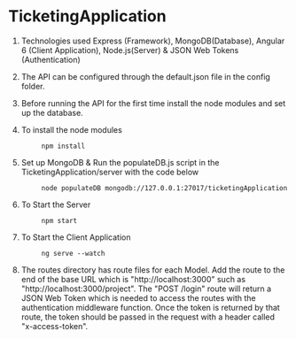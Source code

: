 # TicketingApplication


1. Technologies used
  Express (Framework),
  MongoDB(Database),
  Angular 6 (Client Application),
  Node.js(Server) &
  JSON Web Tokens (Authentication)

2. The API can be configured through the default.json file in the config folder.

3. Before running the API for the first time install the node modules and set up the database.

4. To install the node modules
  			
			npm install

5. Set up MongoDB & Run the populateDB.js script in the TicketingApplication/server with the code below
    		
			node populateDB mongodb://127.0.0.1:27017/ticketingApplication

6. To Start the Server
  			
			npm start

7. To Start the Client Application
  			
			ng serve --watch

8. The routes directory has route files for each Model. Add the route to the end of the base URL which is "http://localhost:3000" such as     "http://localhost:3000/project".
   The "POST /login" route will return a JSON Web Token which is needed to access the routes with the authentication middleware function.     Once the token is returned by that route, the token should be passed in the request with a header called "x-access-token".

